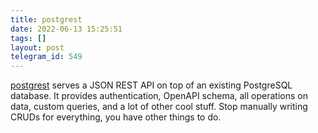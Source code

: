 ```yaml
---
title: postgrest
date: 2022-06-13 15:25:51
tags: []
layout: post
telegram_id: 549
---
```


[postgrest](https://github.com/postgrest/postgrest) serves a JSON REST API on top of an existing PostgreSQL database. It provides authentication, OpenAPI schema, all operations on data, custom queries, and a lot of other cool stuff. Stop manually writing CRUDs for everything, you have other things to do.

